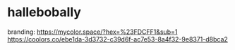 # hallebobally

branding:
https://mycolor.space/?hex=%23FDCFF1&sub=1
https://coolors.co/ebe1da-3d3732-c39d6f-ac7e53-8a4f32-9e8371-d8bca2